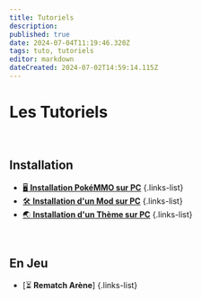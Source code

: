 ```yaml
---
title: Tutoriels
description: 
published: true
date: 2024-07-04T11:19:46.320Z
tags: tuto, tutoriels
editor: markdown
dateCreated: 2024-07-02T14:59:14.115Z
---
```


# Les Tutoriels

&nbsp;
## Installation 
- [🖥️ **Installation PokéMMO sur PC**](https://team-rooket.dwcloud.fr/fr/Tutoriels/Installation_PokeMMO_PC)
{.links-list}
- [🛠️ **Installation d'un Mod sur PC**](https://team-rooket.dwcloud.fr/fr/Tutoriels/Installation_Mod_PC)
{.links-list}
- [🌏 **Installation d'un Thème sur PC**](https://team-rooket.fr/fr/Tutoriels/Installation_Theme_PC)
{.links-list}

&nbsp;
## En Jeu
- [⏳ **Rematch Arène**]
{.links-list}


